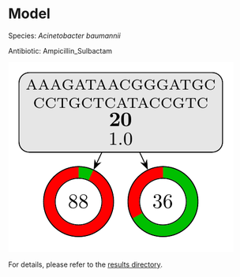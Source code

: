
# Model

Species: *Acinetobacter baumannii*

Antibiotic: Ampicillin_Sulbactam

<a href="./model.pdf"><img src="./model.png" /></a>

For details, please refer to the [results directory](../../../../../results/cart_b/acinetobacter%20baumannii/ampicillin_sulbactam/repeat_1/).

